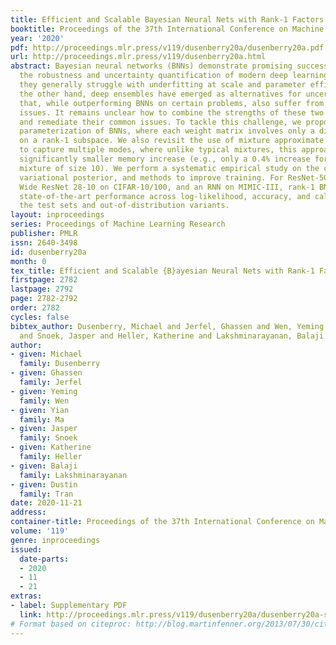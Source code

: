 ```yaml
---
title: Efficient and Scalable Bayesian Neural Nets with Rank-1 Factors
booktitle: Proceedings of the 37th International Conference on Machine Learning
year: '2020'
pdf: http://proceedings.mlr.press/v119/dusenberry20a/dusenberry20a.pdf
url: http://proceedings.mlr.press/v119/dusenberry20a.html
abstract: Bayesian neural networks (BNNs) demonstrate promising success in improving
  the robustness and uncertainty quantification of modern deep learning. However,
  they generally struggle with underfitting at scale and parameter efficiency. On
  the other hand, deep ensembles have emerged as alternatives for uncertainty quantification
  that, while outperforming BNNs on certain problems, also suffer from efficiency
  issues. It remains unclear how to combine the strengths of these two approaches
  and remediate their common issues. To tackle this challenge, we propose a rank-1
  parameterization of BNNs, where each weight matrix involves only a distribution
  on a rank-1 subspace. We also revisit the use of mixture approximate posteriors
  to capture multiple modes, where unlike typical mixtures, this approach admits a
  significantly smaller memory increase (e.g., only a 0.4% increase for a ResNet-50
  mixture of size 10). We perform a systematic empirical study on the choices of prior,
  variational posterior, and methods to improve training. For ResNet-50 on ImageNet,
  Wide ResNet 28-10 on CIFAR-10/100, and an RNN on MIMIC-III, rank-1 BNNs achieve
  state-of-the-art performance across log-likelihood, accuracy, and calibration on
  the test sets and out-of-distribution variants.
layout: inproceedings
series: Proceedings of Machine Learning Research
publisher: PMLR
issn: 2640-3498
id: dusenberry20a
month: 0
tex_title: Efficient and Scalable {B}ayesian Neural Nets with Rank-1 Factors
firstpage: 2782
lastpage: 2792
page: 2782-2792
order: 2782
cycles: false
bibtex_author: Dusenberry, Michael and Jerfel, Ghassen and Wen, Yeming and Ma, Yian
  and Snoek, Jasper and Heller, Katherine and Lakshminarayanan, Balaji and Tran, Dustin
author:
- given: Michael
  family: Dusenberry
- given: Ghassen
  family: Jerfel
- given: Yeming
  family: Wen
- given: Yian
  family: Ma
- given: Jasper
  family: Snoek
- given: Katherine
  family: Heller
- given: Balaji
  family: Lakshminarayanan
- given: Dustin
  family: Tran
date: 2020-11-21
address: 
container-title: Proceedings of the 37th International Conference on Machine Learning
volume: '119'
genre: inproceedings
issued:
  date-parts:
  - 2020
  - 11
  - 21
extras:
- label: Supplementary PDF
  link: http://proceedings.mlr.press/v119/dusenberry20a/dusenberry20a-supp.pdf
# Format based on citeproc: http://blog.martinfenner.org/2013/07/30/citeproc-yaml-for-bibliographies/
---
```

